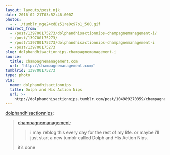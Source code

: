 ```yaml
---
layout: layouts/post.njk
date: 2016-02-21T03:52:46.000Z
photos:
  - - ./tumblr_nge24xdDz51re0c97o1_500.gif
redirect_from:
  - /post/139700175273/dolphandhisactionnips-champagnemanagement-i/
  - /post/139700175273/
  - /post/139700175273/dolphandhisactionnips-champagnemanagement-i
  - /post/139700175273
slug: dolphandhisactionnips-champagnemanagement-i
source:
  title: champagnemanagement.com
  url: 'http://champagnemanagement.com/'
tumblrid: 139700175273
type: photo
via:
  name: dolphandhisactionnips
  title: Dolph and His Action Nips
  url: >-
    http://dolphandhisactionnips.tumblr.com/post/104989270359/champagnemanagement-i-may-reblog-this-every-day
---
```

<p><a class="tumblr_blog" href="http://dolphandhisactionnips.tumblr.com/post/104989270359">dolphandhisactionnips</a>:</p>

<blockquote>
<p><a class="tumblr_blog" href="http://champagnemanagement.tumblr.com/post/104989134511">champagnemanagement</a>:</p>
<blockquote>
<p>i may reblog this every day for the rest of my life. or maybe i’ll just start a new tumblr called Dolph and His Action Nips.</p>
</blockquote>
<p>it’s done</p>
</blockquote>
